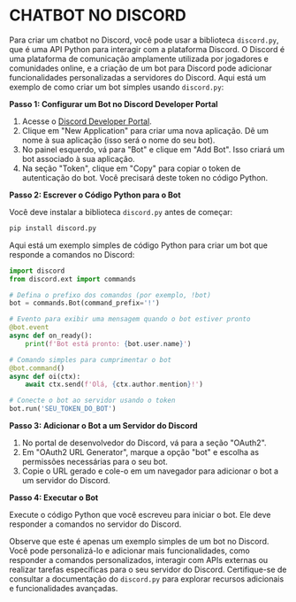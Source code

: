 # CHATBOT NO DISCORD
Para criar um chatbot no Discord, você pode usar a biblioteca `discord.py`, que é uma API Python para interagir com a plataforma Discord. O Discord é uma plataforma de comunicação amplamente utilizada por jogadores e comunidades online, e a criação de um bot para Discord pode adicionar funcionalidades personalizadas a servidores do Discord. Aqui está um exemplo de como criar um bot simples usando `discord.py`:

**Passo 1: Configurar um Bot no Discord Developer Portal**

1. Acesse o [Discord Developer Portal](https://discord.com/developers/applications).
2. Clique em "New Application" para criar uma nova aplicação. Dê um nome à sua aplicação (isso será o nome do seu bot).
3. No painel esquerdo, vá para "Bot" e clique em "Add Bot". Isso criará um bot associado à sua aplicação.
4. Na seção "Token", clique em "Copy" para copiar o token de autenticação do bot. Você precisará deste token no código Python.

**Passo 2: Escrever o Código Python para o Bot**

Você deve instalar a biblioteca `discord.py` antes de começar:

```bash
pip install discord.py
```

Aqui está um exemplo simples de código Python para criar um bot que responde a comandos no Discord:

```python
import discord
from discord.ext import commands

# Defina o prefixo dos comandos (por exemplo, !bot)
bot = commands.Bot(command_prefix='!')

# Evento para exibir uma mensagem quando o bot estiver pronto
@bot.event
async def on_ready():
    print(f'Bot está pronto: {bot.user.name}')

# Comando simples para cumprimentar o bot
@bot.command()
async def oi(ctx):
    await ctx.send(f'Olá, {ctx.author.mention}!')

# Conecte o bot ao servidor usando o token
bot.run('SEU_TOKEN_DO_BOT')
```

**Passo 3: Adicionar o Bot a um Servidor do Discord**

1. No portal de desenvolvedor do Discord, vá para a seção "OAuth2".
2. Em "OAuth2 URL Generator", marque a opção "bot" e escolha as permissões necessárias para o seu bot.
3. Copie o URL gerado e cole-o em um navegador para adicionar o bot a um servidor do Discord.

**Passo 4: Executar o Bot**

Execute o código Python que você escreveu para iniciar o bot. Ele deve responder a comandos no servidor do Discord.

Observe que este é apenas um exemplo simples de um bot no Discord. Você pode personalizá-lo e adicionar mais funcionalidades, como responder a comandos personalizados, interagir com APIs externas ou realizar tarefas específicas para o seu servidor do Discord. Certifique-se de consultar a documentação do `discord.py` para explorar recursos adicionais e funcionalidades avançadas.